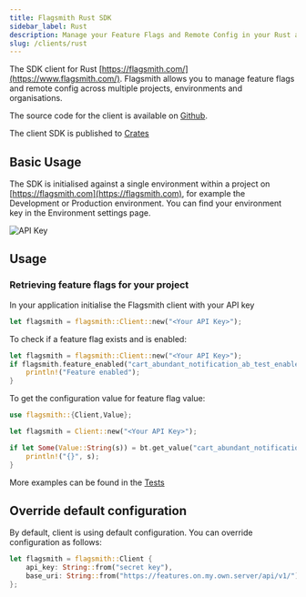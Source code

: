 ```yaml
---
title: Flagsmith Rust SDK
sidebar_label: Rust
description: Manage your Feature Flags and Remote Config in your Rust applications.
slug: /clients/rust
---
```


The SDK client for Rust [https://flagsmith.com/](https://www.flagsmith.com/). Flagsmith allows you to manage feature
flags and remote config across multiple projects, environments and organisations.

The source code for the client is available on [Github](https://github.com/flagsmith/flagsmith-rust-client).

The client SDK is published to [Crates](https://crates.io/crates/flagsmith)

## Basic Usage

The SDK is initialised against a single environment within a project on [https://flagsmith.com](https://flagsmith.com),
for example the Development or Production environment. You can find your environment key in the Environment settings
page.

![API Key](/img/api-key.png)

## Usage

### Retrieving feature flags for your project

In your application initialise the Flagsmith client with your API key

```rust
let flagsmith = flagsmith::Client::new("<Your API Key>");
```

To check if a feature flag exists and is enabled:

```rust
let flagsmith = flagsmith::Client::new("<Your API Key>");
if flagsmith.feature_enabled("cart_abundant_notification_ab_test_enabled")? {
    println!("Feature enabled");
}
```

To get the configuration value for feature flag value:

```rust
use flagsmith::{Client,Value};

let flagsmith = Client::new("<Your API Key>");

if let Some(Value::String(s)) = bt.get_value("cart_abundant_notification_ab_test")? {
    println!("{}", s);
}
```

More examples can be found in the
[Tests](https://github.com/Flagsmith/flagsmith-rust-client/blob/main/tests/integration_test.rs)

## Override default configuration

By default, client is using default configuration. You can override configuration as follows:

```rust
let flagsmith = flagsmith::Client {
    api_key: String::from("secret key"),
    base_uri: String::from("https://features.on.my.own.server/api/v1/"),
};
```
